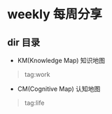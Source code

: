 # weekly 每周分享
## dir 目录
- KM(Knowledge Map) 知识地图

 >tag:work
  
 - CM(Cognitive Map) 认知地图
 
 >tag:life 

